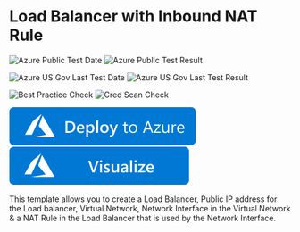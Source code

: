 # Load Balancer with Inbound NAT Rule

![Azure Public Test Date](https://azurequickstartsservice.blob.core.windows.net/badges/101-loadbalancer-with-nat-rule/PublicLastTestDate.svg)
![Azure Public Test Result](https://azurequickstartsservice.blob.core.windows.net/badges/101-loadbalancer-with-nat-rule/PublicDeployment.svg)

![Azure US Gov Last Test Date](https://azurequickstartsservice.blob.core.windows.net/badges/101-loadbalancer-with-nat-rule/FairfaxLastTestDate.svg)
![Azure US Gov Last Test Result](https://azurequickstartsservice.blob.core.windows.net/badges/101-loadbalancer-with-nat-rule/FairfaxDeployment.svg)

![Best Practice Check](https://azurequickstartsservice.blob.core.windows.net/badges/101-loadbalancer-with-nat-rule/BestPracticeResult.svg)
![Cred Scan Check](https://azurequickstartsservice.blob.core.windows.net/badges/101-loadbalancer-with-nat-rule/CredScanResult.svg)

[![Deploy To Azure](https://raw.githubusercontent.com/Azure/azure-quickstart-templates/master/1-CONTRIBUTION-GUIDE/images/deploytoazure.svg?sanitize=true)](https://portal.azure.com/#create/Microsoft.Template/uri/https%3A%2F%2Fraw.githubusercontent.com%2FAzure%2Fazure-quickstart-templates%2Fmaster%2F101-loadbalancer-with-nat-rule%2Fazuredeploy.json)
[![Visualize](https://raw.githubusercontent.com/Azure/azure-quickstart-templates/master/1-CONTRIBUTION-GUIDE/images/visualizebutton.svg?sanitize=true)](http://armviz.io/#/?load=https%3A%2F%2Fraw.githubusercontent.com%2FAzure%2Fazure-quickstart-templates%2Fmaster%2F101-loadbalancer-with-nat-rule%2Fazuredeploy.json)

This template allows you to create a Load Balancer, Public IP address for the
Load balancer, Virtual Network, Network Interface in the Virtual Network & a NAT
Rule in the Load Balancer that is used by the Network Interface.
